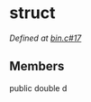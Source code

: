 # struct 

*Defined at [bin.c#17](https://github.com/Harvey-OS/harvey/blob/main/bin.c#17)*

## Members

public double d



